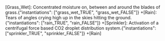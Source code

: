 [Grass_Wet]: Concentrated moisture on, between and around the blades of grass.{"instantiations": ["grass_wet_TRUE", "grass_wet_FALSE"]} 
 +[Rain]: Tears of angles crying high up in the skies hitting the ground.{"instantiations": ["rain_TRUE", "rain_FALSE"]} 
 +[Sprinkler]: Activation of a centrifugal force based CO2 droplet distribution system.{"instantiations": ["sprinkler_TRUE", "sprinkler_FALSE"]} 
  +[Rain]
